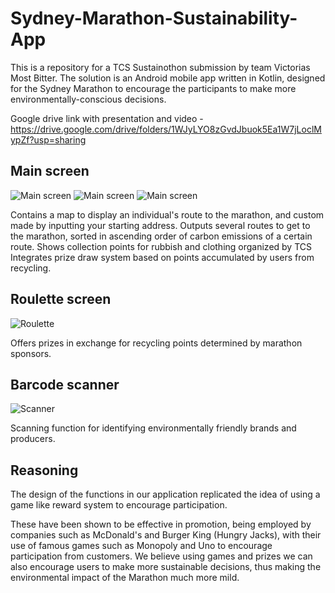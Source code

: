 # Sydney-Marathon-Sustainability-App

This is a repository for a TCS Sustainothon submission by team Victorias Most Bitter. The solution is an Android mobile app written in Kotlin, designed for the Sydney Marathon to encourage the participants to make more environmentally-conscious decisions.

Google drive link with presentation and video - https://drive.google.com/drive/folders/1WJyLYO8zGvdJbuok5Ea1W7jLoclMypZf?usp=sharing

## Main screen
![Main screen](readme_imgs/mainscreen1.png "Main screen") ![Main screen](readme_imgs/mainscreen2.png "Main screen") ![Main screen](readme_imgs/mainscreen3.png "Main screen")

Contains a map to display an individual's route to the marathon, and custom made by inputting your starting address. Outputs several routes to get to the marathon, sorted in ascending order of carbon emissions of a certain route. Shows collection points for rubbish and clothing organized by TCS Integrates prize draw system based on points accumulated by users from recycling.

## Roulette screen
![Roulette](readme_imgs/roulette.png "Roulette")

Offers prizes in exchange for recycling points determined by marathon sponsors.


## Barcode scanner
![Scanner](readme_imgs/scanner.png "Scanner")

Scanning function for identifying environmentally friendly brands and producers.

## Reasoning
The design of the functions in our application replicated the idea of using a game like reward system to encourage participation.

These have been shown to be effective in promotion, being employed by companies such as McDonald's and Burger King (Hungry Jacks), with their use of famous games such as Monopoly and Uno to encourage participation from customers. We believe using games and prizes we can also encourage users to make more sustainable decisions, thus making the environmental impact of the Marathon much more mild. 